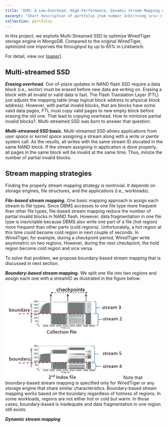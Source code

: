 ```yaml
---
title: "DSM: A Low-Overhead, High-Performance, Dynamic Stream Mapping Approach for MongoDB"
excerpt: "Short description of portfolio item number 1<br/><img src='/images/portfolio_imgs/mssd/fig1_mssd.jpg'>"
collection: portfolio
---
```


In this project, we exploits Multi-Streamed SSD to optimize WiredTiger storage engine in MongoDB. Compared to the original WiredTiger, optimized one imporves the throughput by up to 65% in Linkbench.

For detail, view our [[paper](http://jise.iis.sinica.edu.tw/JISESearch/pages/View/PaperView.jsf?keyId=167_2231)].

## Multi-streamed SSD

***Erasing overhead.*** Out-of-place updates in NAND flash SSD require a data block (i.e., sector) must be erased before new data are writing on. Erasing a block with all invalid or valid data is fast. The Flash Translation Layer (FTL) just adjusts the mapping table (map logical block address to physical block address). However, with partial invalid blocks, that are blocks have some valid data pages, FTL must copy valid pages to new empty block before erasing the old one. That lead to copying overhead. How to minimize partial invalid blocks?. Multi-streamed SSD was born to answer that question.

***Multi-streamed SSD basic.*** Multi-streamed SSD allows applications from *user space* or *kernel space* assigning a stream along with a *write* or *pwrite* system call. As the results, all writes with the same stream ID alocated in the same NAND block. If the stream assigning in application is done properly, all pages in the same block will be invalid at the same time. Thus, minize the number of partial invalid blocks.

## Stream mapping strategies
Finding the properly stream mapping strategy is nontrivial. It depends on storage engines, file structures, and the applications (i.e., workloads). 

***File-based stream mapping.*** One basic mapping approach is assign each stream to file types. Since DBMS accesses to one file type more frequent than other file types, file-based stream mapping reduce the number of partial invalid blocks in NAND flash. However, data fragmentation in one file type is inavictable because DBMS also write one part of a file (hot region) more frequent than other parts (cold regions). Unfortunately, a hot region at this time could become cold region in next couple of seconds. In WiredTiger, for example, during a checkpoint period, WiredTiger write asymmetric on two regions. However, during the next checkpoint, the hold region become cold region and vice versa.

To solve that problem, we propose boundary-based stream mapping that is discussed in next section.

***Boundary-based stream mapping.*** We split one file into two regions and assign each one with a streamID as illustrated in the figure below:

<img src='/images/portfolio_imgs/mssd/boundary_stream_mapping.jpg' height="300">
Note that boundary-based stream mapping is specified only for WiredTiger or any storage engine that share similar characteristics. Boundary-based stream mapping works based on the boundary regardless of hotness of regions. In some workloads, regions are not either hot or cold but warm. In those cases, boundary-based is inadequate and data fragmentation in one region still exists. 

***Dynamic stream mapping***
